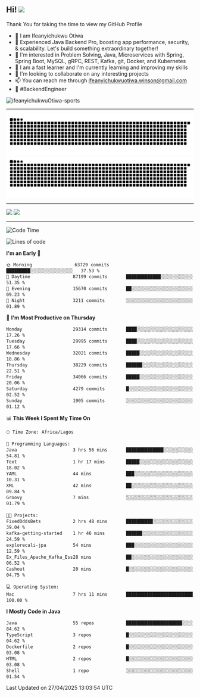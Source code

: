 <!-- BLOG-POST-LIST:START --><!-- BLOG-POST-LIST:END -->

## Hi! <img src="https://media.giphy.com/media/hvRJCLFzcasrR4ia7z/giphy.gif" width="4%"> 

Thank You for taking the time to view my GitHub Profile

- 👋 I am Ifeanyichukwu Otiwa
- 🚀 Experienced Java Backend Pro, boosting app performance, security, & scalability. Let's build something extraordinary together!
- 👀 I'm interested in Problem Solving, Java, Microservices with Spring, Spring Boot, MySQL, gRPC, REST, Kafka, git, Docker, and Kubernetes
- 🌱 I am a fast learner and I'm currently learning and improving my skills
- 💞️ I'm looking to collaborate on any interesting projects
- 📫 You can reach me through ifeanyichukwuotiwa.winson@gmail.com
- 🚀 #BackendEngineer

<p align="left" marginTop="10px"> <img src="https://komarev.com/ghpvc/?username=ifeanyichukwuOtiwa-sports&label=Profile%20views&color=0e75b6&style=for-the-badge" alt="ifeanyichukwuOtiwa-sports" /> </p>

***

<!--🐍📈SNAKEGRAPH / 🌐WEBSITE: https://github.com/Platane/snk -->
![github contribution grid snake animation](https://raw.githubusercontent.com/ifeanyichukwuOtiwa-sports/ifeanyichukwuOtiwa-sports/output/github-contribution-grid-snake-dark.svg#gh-dark-mode-only)![github contribution grid snake animation](https://raw.githubusercontent.com/ifeanyichukwuOtiwa-sports/ifeanyichukwuOtiwa-sports/output/github-contribution-grid-snake.svg#gh-light-mode-only)

***

<p float="left">
  <img float="left" src="https://github-readme-stats.vercel.app/api?username=ifeanyichukwuOtiwa-sports&count_private=true&include_all_commits=true&theme=react&show_icons=true" />
  <img float="right" src="https://github-readme-stats.vercel.app/api/top-langs/?username=ifeanyichukwuOtiwa-sports&layout=compact&show_icons=true&theme=react" /> 
</p>

***



<!--START_SECTION:waka-->
![Code Time](http://img.shields.io/badge/Code%20Time-3%2C634%20hrs%2049%20mins-blue)

![Lines of code](https://img.shields.io/badge/From%20Hello%20World%20I%27ve%20Written-47.3%20million%20lines%20of%20code-blue)

**I'm an Early 🐤** 

```text
🌞 Morning                63729 commits       █████████░░░░░░░░░░░░░░░░   37.53 % 
🌆 Daytime                87199 commits       █████████████░░░░░░░░░░░░   51.35 % 
🌃 Evening                15670 commits       ██░░░░░░░░░░░░░░░░░░░░░░░   09.23 % 
🌙 Night                  3211 commits        ░░░░░░░░░░░░░░░░░░░░░░░░░   01.89 % 
```
📅 **I'm Most Productive on Thursday** 

```text
Monday                   29314 commits       ████░░░░░░░░░░░░░░░░░░░░░   17.26 % 
Tuesday                  29995 commits       ████░░░░░░░░░░░░░░░░░░░░░   17.66 % 
Wednesday                32021 commits       █████░░░░░░░░░░░░░░░░░░░░   18.86 % 
Thursday                 38229 commits       ██████░░░░░░░░░░░░░░░░░░░   22.51 % 
Friday                   34066 commits       █████░░░░░░░░░░░░░░░░░░░░   20.06 % 
Saturday                 4279 commits        █░░░░░░░░░░░░░░░░░░░░░░░░   02.52 % 
Sunday                   1905 commits        ░░░░░░░░░░░░░░░░░░░░░░░░░   01.12 % 
```


📊 **This Week I Spent My Time On** 

```text
🕑︎ Time Zone: Africa/Lagos

💬 Programming Languages: 
Java                     3 hrs 56 mins       ██████████████░░░░░░░░░░░   54.81 % 
Text                     1 hr 17 mins        █████░░░░░░░░░░░░░░░░░░░░   18.02 % 
YAML                     44 mins             ███░░░░░░░░░░░░░░░░░░░░░░   10.31 % 
XML                      42 mins             ██░░░░░░░░░░░░░░░░░░░░░░░   09.84 % 
Groovy                   7 mins              ░░░░░░░░░░░░░░░░░░░░░░░░░   01.79 % 

🐱‍💻 Projects: 
FixedOddsBets            2 hrs 48 mins       ██████████░░░░░░░░░░░░░░░   39.04 % 
kafka-getting-started    1 hr 46 mins        ██████░░░░░░░░░░░░░░░░░░░   24.59 % 
explorecali-jpa          54 mins             ███░░░░░░░░░░░░░░░░░░░░░░   12.59 % 
Ex_Files_Apache_Kafka_Ess28 mins             ██░░░░░░░░░░░░░░░░░░░░░░░   06.52 % 
Cashout                  20 mins             █░░░░░░░░░░░░░░░░░░░░░░░░   04.75 % 

💻 Operating System: 
Mac                      7 hrs 11 mins       █████████████████████████   100.00 % 
```

**I Mostly Code in Java** 

```text
Java                     55 repos            █████████████████████░░░░   84.62 % 
TypeScript               3 repos             █░░░░░░░░░░░░░░░░░░░░░░░░   04.62 % 
Dockerfile               2 repos             █░░░░░░░░░░░░░░░░░░░░░░░░   03.08 % 
HTML                     2 repos             █░░░░░░░░░░░░░░░░░░░░░░░░   03.08 % 
Shell                    1 repo              ░░░░░░░░░░░░░░░░░░░░░░░░░   01.54 % 
```




 Last Updated on 27/04/2025 13:03:54 UTC
<!--END_SECTION:waka-->

<!--
<p align="center">
![trophy](https://github-profile-trophy.vercel.app/?username=ifeanyichukwuOtiwa-sports&theme=onedark) (https://github.com/ryo-ma/github-profile-trophy)
</p>
-->

<!---
ifeanyi-otiwa/ifeanyi-otiwa is a ✨ special ✨ repository because its `README.md` (this file) appears on your GitHub profile.
You can click the Preview link to take a look at your changes.
--->
